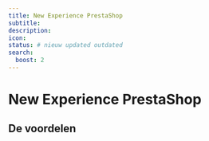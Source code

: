 ```yaml
---
title: New Experience PrestaShop
subtitle:
description:
icon:
status: # nieuw updated outdated
search:
  boost: 2 
---
```


# New Experience PrestaShop

## De voordelen